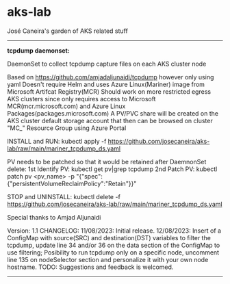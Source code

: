 # aks-lab
José Caneira's garden of AKS related stuff

____________________________________________________________________________________________________________________________________________________________________________________________________________
**tcpdump daemonset:**

DaemonSet to collect tcpdump capture files on each AKS cluster node

Based on https://github.com/amjadaljunaidi/tcpdump however only using yaml
Doesn't require Helm and uses Azure Linux(Mariner) image from Microsoft Artifcat Registry(MCR)
Should work on more restricted egress AKS clusters since only requires access to Microsoft MCR(mcr.microsoft.com) and Azure Linux Packages(packages.microsoft.com)
A PV/PVC share will be created on the AKS cluster default storage account that then can be browsed on cluster "MC_" Resource Group using Azure Portal

INSTALL and RUN: kubectl apply -f https://github.com/josecaneira/aks-lab/raw/main/mariner_tcpdump_ds.yaml

PV needs to be patched so that it would be retained after DaemnonSet delete:
    1st Identify PV: kubectl get pv|grep tcpdump
    2nd Patch PV: kubectl patch pv <pv_name>  -p "{\"spec\":{\"persistentVolumeReclaimPolicy\":\"Retain\"}}"

STOP and UNINSTALL: kubectl delete -f https://github.com/josecaneira/aks-lab/raw/main/mariner_tcpdump_ds.yaml

Special thanks to Amjad Aljunaidi

Version: 1.1
CHANGELOG:
    11/08/2023:
        Initial release.
    12/08/2023:
        Insert of a ConfigMap with source(SRC) and destination(DST) variables to filter the tcpdump, update line 34 and/or 36 on the data section of the ConfigMap to use filtering;
        Posibility to run tcpdump only on a specific node, uncomment line 135 on nodeSelector section and personalize it with your own node hostname.
TODO: Suggestions and feedback is welcomed.
____________________________________________________________________________________________________________________________________________________________________________________________________________
